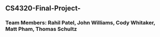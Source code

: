 ## CS4320-Final-Project-
<h3>Team Members: Rahil Patel, John Williams, Cody Whitaker, Matt Pham, Thomas Schultz</h3>
